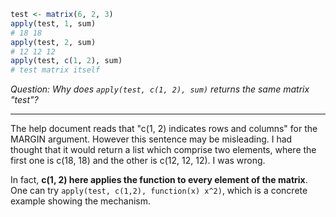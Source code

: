 ```r
test <- matrix(6, 2, 3)
apply(test, 1, sum)
# 18 18
apply(test, 2, sum)
# 12 12 12
apply(test, c(1, 2), sum)
# test matrix itself
```

_Question: Why does `apply(test, c(1, 2), sum)` returns the same matrix "test"?_

---

The help document reads that "c(1, 2) indicates rows and columns" for the MARGIN argument. However this sentence may be misleading. I had thought that it would return a list which comprise two elements, where the first one is c(18, 18) and the other is c(12, 12, 12). I was wrong.

In fact, __c(1, 2) here applies the function to every element of the matrix__. One can try `apply(test, c(1,2), function(x) x^2)`, which is a concrete example showing the mechanism.

